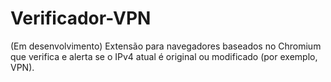 # Verificador-VPN

(Em desenvolvimento) Extensão para navegadores baseados no Chromium que verifica e alerta se o IPv4 atual é original ou modificado (por exemplo, VPN).
